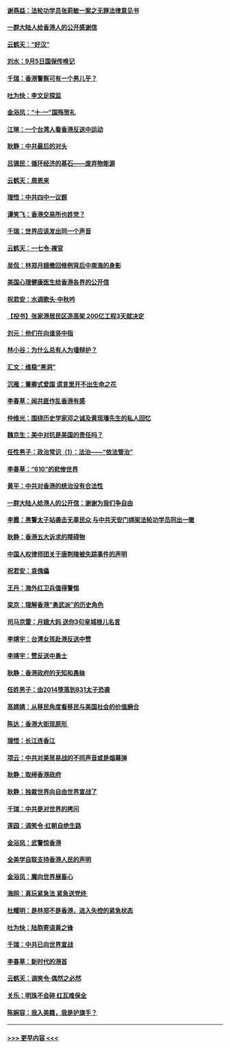 #### [谢燕益：法轮功学员张莉敏一案之无罪法律意见书](../pages/nsc993/n11517600.md?t=09131033) 
#### [一群大陆人给香港人的公开感谢信](../pages/nsc993/n11514797.md?t=09131033) 
#### [云鹤天：“好汉”](../pages/nsc993/n11513536.md?t=09131033) 
#### [刘水：9月5日国保传唤记](../pages/nsc993/n11513460.md?t=09131033) 
#### [千瑞：香港警察可有一个男儿乎？](../pages/nsc993/n11513109.md?t=09131033) 
#### [吐为快：李文足探监](../pages/nsc993/n11509622.md?t=09131033) 
#### [金浴凤：“十‧一”国殇贺礼](../pages/nsc993/n11509593.md?t=09131033) 
#### [江琳：一个台湾人看香港反送中运动](../pages/nsc993/n11509211.md?t=09131033) 
#### [耿静：中共最后的对头](../pages/nsc993/n11508308.md?t=09131033) 
#### [吕锡民：循环经济的基石——废弃物能源](../pages/nsc993/n11508212.md?t=09131033) 
#### [云鹤天：周恩来](../pages/nsc993/n11508055.md?t=09131033) 
#### [理悟：中共四中一议题](../pages/nsc993/n11507782.md?t=09131033) 
#### [谭笑飞：香港交易所也姓党？](../pages/nsc993/n11507753.md?t=09131033) 
#### [千瑞：世界应该发出同一个声音](../pages/nsc993/n11507290.md?t=09131033) 
#### [云鹤天：一七令‧裸官](../pages/nsc993/n11507177.md?t=09131033) 
#### [吴侃：林郑月娥撤回修例背后中南海的身影](../pages/nsc993/n11506876.md?t=09131033) 
#### [美国心理健康医生给香港各界的公开信](../pages/nsc993/n11506809.md?t=09131033) 
#### [祝君安：水调歌头‧中秋吟](../pages/nsc993/n11506758.md?t=09131033) 
#### [【投书】张家港居民区造高架 200亿工程3天就决定](../pages/nsc993/n11506682.md?t=09131033) 
#### [刘元：他们在向谁竖中指](../pages/nsc993/n11505384.md?t=09131033) 
#### [林小谷：为什么总有人为墙辩护？](../pages/nsc993/n11505226.md?t=09131033) 
#### [汇文：维稳“黑洞”](../pages/nsc993/n11504347.md?t=09131033) 
#### [沉雁：董卿式爱国 谎言里开不出生命之花](../pages/nsc993/n11503215.md?t=09131033) 
#### [李春草：闻共匪作乱香港有感](../pages/nsc993/n11503072.md?t=09131033) 
#### [仲维光：围绕历史学家邓之诚及黄现璠先生的私人回忆](../pages/nsc993/n11501330.md?t=09131033) 
#### [魏京生：美中对抗是美国的责任吗？](../pages/nsc993/n11500723.md?t=09131033) 
#### [任性男子：政治常识（1）：法治——“依法管治”](../pages/nsc993/n11500791.md?t=09131033) 
#### [李春草：“610”的悲惨世界](../pages/nsc993/n11501141.md?t=09131033) 
#### [黄平：中共对香港的统治没有合法性](../pages/nsc993/n11499473.md?t=09131033) 
#### [一群大陆人给港人的公开信：谢谢为我们争自由](../pages/nsc993/n11500402.md?t=09131033) 
#### [李霞：黑警太子站袭击无辜民众 与中共天安门绑架法轮功学员同出一辙](../pages/nsc993/n11499805.md?t=09131033) 
#### [耿静：香港五大诉求的障碍物](../pages/nsc993/n11497578.md?t=09131033) 
#### [中国人权律师团关于唐荆陵被失踪事件的声明](../pages/nsc993/n11500014.md?t=09131033) 
#### [祝君安：哀傀儡](../pages/nsc993/n11499776.md?t=09131033) 
#### [王丹：海外红卫兵值得警惕](../pages/nsc993/n11498138.md?t=09131033) 
#### [梁京：理解香港“勇武派”的历史角色](../pages/nsc993/n11498006.md?t=09131033) 
#### [司马京雷：月娥大妈  送你3句皇城根儿名言](../pages/nsc993/n11497885.md?t=09131033) 
#### [李靖宇：台湾女孩赴港反送中赞](../pages/nsc993/n11497721.md?t=09131033) 
#### [李靖宇：赞反送中勇士](../pages/nsc993/n11497452.md?t=09131033) 
#### [耿静：香港政府的无知和愚昧](../pages/nsc993/n11494238.md?t=09131033) 
#### [任姓男子：由2014堕落到831太子恐袭](../pages/nsc993/n11496683.md?t=09131033) 
#### [高婧婧：从移民角度看移民与美国社会的价值磨合](../pages/nsc993/n11495757.md?t=09131033) 
#### [陈达：香港大街现原形 ](../pages/nsc993/n11495441.md?t=09131033) 
#### [理悟：长江连香江](../pages/nsc993/n11495377.md?t=09131033) 
#### [项云：中共对美贸易战的不同声音或是烟幕弹](../pages/nsc993/n11494929.md?t=09131033) 
#### [耿静：取缔香港政府](../pages/nsc993/n11494218.md?t=09131033) 
#### [耿静：独裁世界向自由世界宣战了](../pages/nsc993/n11494190.md?t=09131033) 
#### [千瑞：中共是对世界的拷问](../pages/nsc993/n11493021.md?t=09131033) 
#### [莲园：调笑令‧红朝自绝生路](../pages/nsc993/n11493011.md?t=09131033) 
#### [金浴凤：武警惊香港](../pages/nsc993/n11492994.md?t=09131033) 
#### [全美学自联支持香港人民的声明](../pages/nsc993/n11492630.md?t=09131033) 
#### [金浴凤：魔向世界展畜心](../pages/nsc993/n11492599.md?t=09131033) 
#### [海网：真玩紧急法 紧急送党终 ](../pages/nsc993/n11492535.md?t=09131033) 
#### [杜耀明：是林郑不是香港，进入失控的紧急状态](../pages/nsc993/n11491420.md?t=09131033) 
#### [吐为快：陆胞寄语黄之锋](../pages/nsc993/n11491117.md?t=09131033) 
#### [千瑞：中共已向世界宣战](../pages/nsc993/n11490123.md?t=09131033) 
#### [李春草：新时代的港首](../pages/nsc993/n11489864.md?t=09131033) 
#### [云鹤天：调笑令·偶然之必然](../pages/nsc993/n11489701.md?t=09131033) 
#### [关乐：明珠不会碎 红瓦难保全](../pages/nsc993/n11489647.md?t=09131033) 
#### [陈婉容：我入美籍，我是护旗手？](../pages/nsc993/n11487908.md?t=09131033) 

----
#### [ >>> 更早内容 <<< ](../indexes/nsc993-earlier.md)

